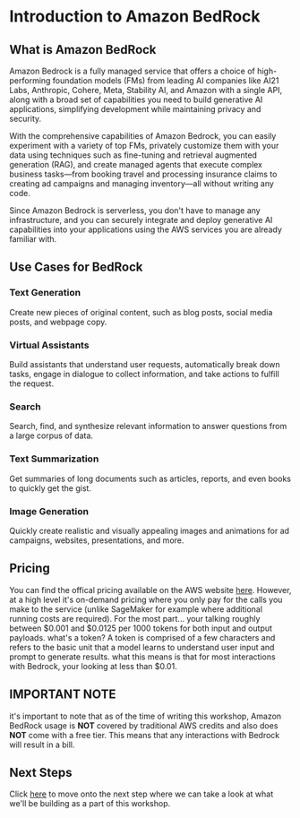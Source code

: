 # Introduction to Amazon BedRock

## What is Amazon BedRock
Amazon Bedrock is a fully managed service that offers a choice of high-performing foundation models (FMs) from leading AI companies like AI21 Labs, Anthropic, Cohere, Meta, Stability AI, and Amazon with a single API, along with a broad set of capabilities you need to build generative AI applications, simplifying development while maintaining privacy and security. 

With the comprehensive capabilities of Amazon Bedrock, you can easily experiment with a variety of top FMs, privately customize them with your data using techniques such as fine-tuning and retrieval augmented generation (RAG), and create managed agents that execute complex business tasks—from booking travel and processing insurance claims to creating ad campaigns and managing inventory—all without writing any code. 

Since Amazon Bedrock is serverless, you don't have to manage any infrastructure, and you can securely integrate and deploy generative AI capabilities into your applications using the AWS services you are already familiar with.

## Use Cases for BedRock
### Text Generation
Create new pieces of original content, such as blog posts, social media posts, and webpage copy.

### Virtual Assistants
Build assistants that understand user requests, automatically break down tasks, engage in dialogue to collect information, and take actions to fulfill the request.

### Search
Search, find, and synthesize relevant information to answer questions from a large corpus of data.

### Text Summarization
Get summaries of long documents such as articles, reports, and even books to quickly get the gist.

### Image Generation
Quickly create realistic and visually appealing images and animations for ad campaigns, websites, presentations, and more.

## Pricing
You can find the offical pricing available on the AWS website [here](https://aws.amazon.com/bedrock/pricing/). However, at a high level it's on-demand pricing where you only pay for the calls you make to the service (unlike SageMaker for example where additional running costs are required). For the most part... your talking roughly between $0.001 and $0.0125 per 1000 tokens for both input and output payloads. what's a token? A token is comprised of a few characters and refers to the basic unit that a model learns to understand user input and prompt to generate results. what this means is that for most interactions with Bedrock, your looking at less than $0.01.

## IMPORTANT NOTE
it's important to note that as of the time of writing this workshop, Amazon BedRock usage is **NOT** covered by traditional AWS credits and also does **NOT** come with a free tier. This means that any interactions with Bedrock will result in a bill.

## Next Steps
Click [here](02-SolutionOverview.md) to move onto the next step where we can take a look at what we'll be building as a part of this workshop.